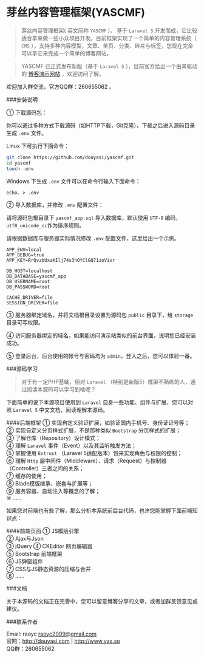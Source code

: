 # 芽丝内容管理框架(YASCMF)


> 芽丝内容管理框架( 英文简称 `YASCMF` )， 基于 `Laravel 5` 开发而成，它比较适合拿来做一些小众项目开发。目前框架实现了一个简单的内容管理系统（ `CMS` ），支持多种内容模型，文章、单页、分类、碎片与标签，您现在完全可以拿它来完成一个简单的博客网站。

> YASCMF 已正式发布新版（基于 `Laravel 5` ），目前官方给出一个由其驱动的 [博客演示网站](http://www.yas.so) ，欢迎访问了解。

欢迎加入群交流，官方QQ群：260655062 。

###安装说明

① 下载源码包：

你可以通过多种方式下载源码（如HTTP下载，Git克隆），下载之后进入源码目录生成 `.env` 文件。

Linux 下可执行下面命令：

```bash
git clone https://github.com/douyasi/yascmf.git
cd yascmf
touch .env
```
Windows 下生成 `.env` 文件可以在命令行输入下面命令：
```
echo. > .env
```

② 导入数据库，并修改 `.env` 配置文件：

请将源码包根目录下 `yascmf_app.sql` 导入数据库，默认使用 `UTF-8` 编码，`utf8_unicode_ci`作为排序规则。

请根据数据库与服务器实际情况修改 `.env` 配置文件，这里给出一个示例。
```
APP_ENV=local
APP_DEBUG=true
APP_KEY=RrQvzbUxaKIlj74s3hOYClGQ71zoVixr

DB_HOST=localhost
DB_DATABASE=yascmf_app
DB_USERNAME=root
DB_PASSWORD=root

CACHE_DRIVER=file
SESSION_DRIVER=file
```
③ 服务器绑定域名，并将文档根目录设置为源码包 `public` 目录下，给 `storage` 目录可写权限。

④ 访问服务器绑定的域名，如果能访问演示站类似的前台界面，说明您已经安装成功。

⑤ 登录后台，后台使用的帐号与密码均为 `admin`，登入之后，您可以体验一番。

###源码学习

>    对于有一定PHP基础，但对 `Laravel` （特别是新版5）框架不熟练的人，通过阅读本源码可以学习到啥呢？

下面简单的说下本源项目使用到 `Laravel` 自身一些功能、组件与扩展，您可以对照 `Laravel 5` 中文文档，阅读理解本源码。

####后端框架
① 实现自定义验证扩展，如验证国内手机号、身份证证号等；  
② 实现自定义分页样式扩展，不是那种类似 `Bootstrap` 分页样式的扩展；  
③ 了解仓库（Repository）设计模式；  
④ 理解 `Laravel` 事件（Event）以及其监听触发方法；  
⑤ 掌握使用 `Entrust` （Laravel 5适配版本）包来实现角色与权限的控制；  
⑥ 理解 `Http` 层中间件（Middleware）、请求（Request）与控制器（Controller）三者之间的关系；  
⑦ 缓存的使用；  
⑧ Blade模版继承、嵌套与扩展等；  
⑨ 服务容器、自动注入等概念的了解；  
⑩ ......

如果您对前端也有些了解，那么分析本系统前后台代码，也许您能掌握下面前端知识点：

####前端页面
① JS模版引擎  
② Ajax与Json  
③ jQuery
④ CKEditor 网页编辑器    
⑤ Bootstrap 前端框架  
⑥ JS弹窗组件  
⑦ CSS与JS静态资源的压缩与合并  
⑧ ......

###文档

关于本源码的文档正在完善中，您可以留意博客分享的文章，或者加群反馈意见或建议。

###联系作者

Email: raoyc <raoyc2009@gmail.com>  
官网：http://douyasi.com | http://www.yas.so  
QQ群：260655062